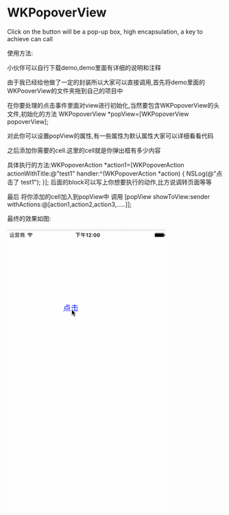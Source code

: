 # WKPopoverView
Click on the button will be a pop-up box, high encapsulation, a key to achieve can call

使用方法:

小伙伴可以自行下载demo,demo里面有详细的说明和注释

由于我已经给他做了一定的封装所以大家可以直接调用,首先将demo里面的WKPooverView的文件夹拖到自己的项目中

在你要处理的点击事件里面对view进行初始化,当然要包含WKPopoverView的头文件,初始化的方法 WKPopoverView *popView=[WKPopoverView popoverView];

对此你可以设置popView的属性,有一些属性为默认属性大家可以详细看看代码

之后添加你需要的cell.这里的cell就是你弹出框有多少内容

具体执行的方法:WKPopoverAction *action1=[WKPopoverAction actionWithTitle:@"test1" handler:^(WKPopoverAction *action) {
        NSLog(@"点击了 test1");
    }];
后面的block可以写上你想要执行的动作,比方说调转页面等等

最后 将你添加的cell加入到popView中 调用 [popView showToView:sender withActions:@[action1,action2,action3,.....]];


最终的效果如图:

![image](https://github.com/WJeaner/WKPopoverView/raw/master/WKPopoverView/popView.gif)
